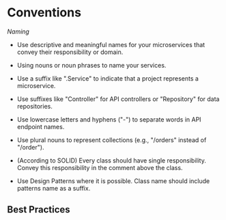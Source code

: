 
# Conventions

*Naming*

* Use descriptive and meaningful names for your microservices that convey their responsibility or domain.

* Using nouns or noun phrases to name your services.

* Use a suffix like ".Service" to indicate that a project represents a microservice.

* Use suffixes like "Controller" for API controllers or "Repository" for data repositories.

* Use lowercase letters and hyphens ("-") to separate words in API endpoint names.

* Use plural nouns to represent collections (e.g., "/orders" instead of "/order").

* (According to SOLID) Every class should have single responsibility. Convey this responsibility in the comment above the class. 

* Use Design Patterns where it is possible. Class name should include patterns name as a suffix.

## Best Practices


